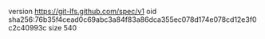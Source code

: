 version https://git-lfs.github.com/spec/v1
oid sha256:76b35f4cead0c69abc3a84f83a86dca355ec078d174e078cd12e3f0c2c40993c
size 540

